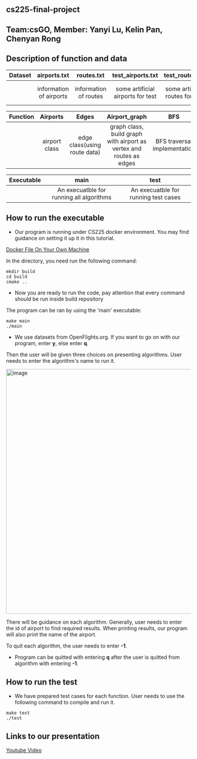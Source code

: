 ## cs225-final-project
## Team:csGO, Member: Yanyi Lu, Kelin Pan, Chenyan Rong
## Description of function and data
| Dataset | airports.txt   | routes.txt  | test_airports.txt | test_routes.txt | test_data.txt | 
| :---:   | :---: | :---: | :---: | :---: |:---: | 
|  | information of airports  | information of routes  | some artificial airports for test | some artificial routes for test | a comma separated data for test |

| Function | Airports | Edges  | Airport_graph | BFS | Dijkstra | Pagerank | File_reader|
| :---:   | :---: | :---: | :---: | :---: |:---: | :---: |:---: | 
| | airport class | edge class(using route data)| graph class, build graph with airport as vertex and routes as edges | BFS traversal implementation | Dijkstra implementation | Pagerank implementation | helper function for reading files |

| Executable | main | test |
| :---:   | :---: | :---: |
| | An execuatble for running all algorithms | An execuatble for running test cases|

## How to run the executable
- Our program is running under CS225 docker environment. You may find guidance on setting it up it in this tutorial.

[Docker File On Your Own Machine](https://courses.engr.illinois.edu/cs225/fa2022/resources/own-machine/)

In the directory, you need run the following command:
```
mkdir build
cd build
cmake ..
```
- Now you are ready to run the code, pay attention that every command should be run inside build repository

The program can be ran by using the 'main' executable:
```
make main
./main
```
 - We use datasets from OpenFlights.org. If you want to go on with our program, enter **y**, else enter **q**.
 
 Then the user will be given three choices on presenting algorithms. User needs to enter the algorithm's name to run it.
 
<img width="668" alt="image" src="https://user-images.githubusercontent.com/77268283/206890963-510e478f-1082-47bd-a4fb-c1f8ecb7707f.png">

There will be guidance on each algorithm. Generally, user needs to enter the id of airport to find required results. When printing results, our program will also print the name of the airport.


To quit each algorithm, the user needs to enter **-1**.

- Program can be quitted with entering **q** after the user is quitted from algorithm with entering **-1**.

## How to run the test

- We have prepared test cases for each function. User needs to use the following command to compile and run it.

```
make test
./test
```
## Links to our presentation
[Youtube Video](https://www.youtube.com/watch?v=bL0Qnfx56qk&t=4s)
